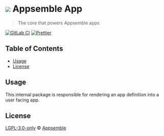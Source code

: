 # ![](https://gitlab.com/appsemble/appsemble/-/raw/0.32.1-test.12/config/assets/logo.svg) Appsemble App

> The core that powers Appsemble apps

[![GitLab CI](https://gitlab.com/appsemble/appsemble/badges/0.32.1-test.12/pipeline.svg)](https://gitlab.com/appsemble/appsemble/-/releases/0.32.1-test.12)
[![Prettier](https://img.shields.io/badge/code_style-prettier-ff69b4.svg)](https://prettier.io)

## Table of Contents

- [Usage](#usage)
- [License](#license)

## Usage

This internal package is responsible for rendering an app definition into a user facing app.

## License

[LGPL-3.0-only](https://gitlab.com/appsemble/appsemble/-/blob/0.32.1-test.12/LICENSE.md) ©
[Appsemble](https://appsemble.com)
